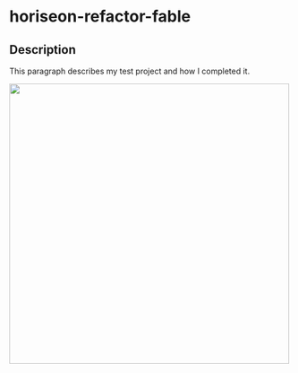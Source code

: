 # horiseon-refactor-fable

## Description

This paragraph describes my test project and how I completed it.

<img src="./assets/images/horiseon-site-snapshot.png" width="500">